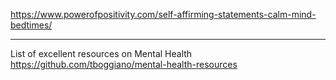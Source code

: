 https://www.powerofpositivity.com/self-affirming-statements-calm-mind-bedtimes/

---

List of excellent resources on Mental Health
https://github.com/tboggiano/mental-health-resources

